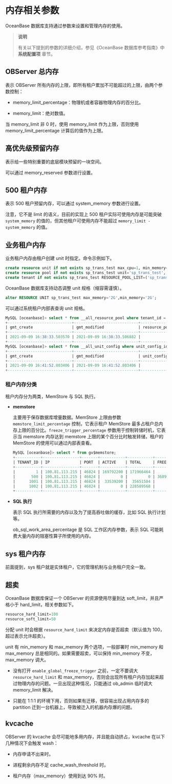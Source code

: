 # 内存相关参数

OceanBase 数据库支持通过参数来设置和管理内存的使用。
>**说明**
>
>有关以下提到的参数的详细介绍，参见《OceanBase 数据库参考指南》中 **系统配置项** 章节。

## OBServer 总内存

表示 OBServer 所有内存的上限，即所有租户累加不可能超过的上限，由两个参数控制：

* memory_limit_percentage：物理机或者容器物理内存的百分比。

* memory_limit：绝对数值。

当 memory_limit 非 0 时，使用 memory_limit 作为上限，否则使用 memory_limit_percentage 计算后的值作为上限。

## 高优先级预留内存

表示给一些特别重要的底层模块预留的一块空间。

可以通过 memory_reserved 参数进行设置。

## 500 租户内存

表示 500 租户预留内存，可以通过 system_memory 参数进行设置。

注意，它不是 limit 的语义，目前的实现上 500 租户实际可使用内存是可能突破 `system_memory` 的值的，但其他租户可使用内存不能超过 `memory_limit - system_memory` 的值。

## 业务租户内存

业务租户内存由租户创建 unit 时指定。命令示例如下。

```sql
create resource unit if not exists sp_trans_test max_cpu=1, min_memory='1G',max_memory='1G',max_disk_size='1G',max_iops=1000,max_session_num=1000;
create resource pool if not exists sp_trans_test unit='sp_trans_test', unit_num=1;
create tenant if not exists sp_trans_test RESOURCE_POOL_LIST=('sp_trans_test') set ob_tcp_invited_nodes='%';
```

OceanBase 数据库支持动态调整 unit 规格（缩容需谨慎）。

```sql
alter RESOURCE UNIT sp_trans_test max_memory='2G',min_memory='2G';
```

可以通过系统租户内部表查询 unit 规格。

```sql
MySQL [oceanbase]> select * from __all_resource_pool where tenant_id = 1;
+----------------------------+----------------------------+------------------+----------+------------+----------------+-----------+-----------+--------------+--------------------+
| gmt_create                 | gmt_modified               | resource_pool_id | name     | unit_count | unit_config_id | zone_list | tenant_id | replica_type | is_tenant_sys_pool |
+----------------------------+----------------------------+------------------+----------+------------+----------------+-----------+-----------+--------------+--------------------+
| 2021-09-09 16:38:33.503570 | 2021-09-09 16:38:33.506882 |                1 | sys_pool |          1 |              1 | z1        |         1 |            0 |                  0 |
+----------------------------+----------------------------+------------------+----------+------------+----------------+-----------+-----------+--------------+--------------------+
MySQL [oceanbase]> select * from __all_unit_config where unit_config_id = 1;
+----------------------------+----------------------------+----------------+-----------------+---------+---------+-------------+-------------+----------+----------+---------------+---------------------+
| gmt_create                 | gmt_modified               | unit_config_id | name            | max_cpu | min_cpu | max_memory  | min_memory  | max_iops | min_iops | max_disk_size | max_session_num     |
+----------------------------+----------------------------+----------------+-----------------+---------+---------+-------------+-------------+----------+----------+---------------+---------------------+
| 2021-09-09 16:41:52.803406 | 2021-09-09 16:41:52.803406 |              1 | sys_unit_config |       5 |     2.5 | 17179869184 | 12884901888 |    10000 |     5000 | 4398046511104 | 9223372036854775807 |
+----------------------------+----------------------------+----------------+-----------------+---------+---------+-------------+-------------+----------+----------+---------------+---------------------+
```

### 租户内存分类

租户内存分为两类，MemStore 与 SQL 执行。

* **memstore**

  主要用于保存数据库增量数据。MemStore 上限由参数 `memstore_limit_percentage` 控制，它表示租户 MemStore 最多占租户总内存上限的百分比。`freeze_trigger_percentage` 参数用于控制转储时机，它表示当 memstore 内存达到 memstore 上限的某个百分比时触发转储，租户的 MemStore 的使用可以通过内部表查看。

  ```sql
  MySQL [oceanbase]> select * from gv$memstore;
  +-----------+----------------+-------+-----------+-----------+---------------------+---------------------+------------+
  | TENANT_ID | IP             | PORT  | ACTIVE    | TOTAL     | FREEZE_TRIGGER      | MEM_LIMIT           | FREEZE_CNT |
  +-----------+----------------+-------+-----------+-----------+---------------------+---------------------+------------+
  |         1 | 100.81.113.215 | 46824 | 169792200 | 171966464 |          5153960700 |         10307921440 |          0 |
  |       500 | 100.81.113.215 | 46824 |         0 |         0 | 3689348814741910300 | 7378697629483820640 |          0 |
  |      1001 | 100.81.113.215 | 46824 |  33539200 |  35651584 |           382730200 |           858993440 |          0 |
  |      1002 | 100.81.113.215 | 46824 |         0 | 228589568 |         34359738350 |         68719476720 |          0 |
  +-----------+----------------+-------+-----------+-----------+---------------------+---------------------+------------+
  ```

* **SQL 执行**

  表示 SQL 执行所需要的内存以及为了提高吞吐做的缓存，比如 SQL 执行计划等。

  ob_sql_work_area_percentage 是 SQL 工作区内存参数，表示 SQL 可能耗费大量内存的阻塞性算子所使用的内存。
  
## sys 租户内存

前面提到，sys 租户就是实体租户，它的管理机制与业务租户完全一致。

## 超卖

OceanBase 数据库保证一个 OBServer 的资源使用尽量到达 soft_limit，并且严格小于 hard_limit，相关参数如下。

```sql
resource_hard_limit=100
resource_soft_limit=50
```

分配 unit 时会根据 `resource_hard_limit` 来决定内存是否超卖（默认值为 100，超过表示允许超卖）。

unit 有 min_memory 和 max_memory 两个选项，一般部署时 min_memory 和 max_memory 总是相同的。如果需要超卖，可以保持 min_memory 不变，max_memory 调大。

* 没有打开 `enable_global_freeze_trigger` 之前，一定不要调大 `resource_hard_limit` 和 max_memory，否则会出现所有租户内存加起来超过物理内存的问题。一旦出现这种情况，只能通过 ob_admin 临时调大 memory_limit 解决。

* 只能在 1:1:1 的环境下用，否则如果有迁移，很容易出现占用内存多的 partition 迁到一台机器上，导致被迁入的机器内存爆的问题。

## kvcache

OBServer 的 kvcache 会尽可能地多用内存，并且能自动挤占，kvcache 在以下几种情况下会触发 wash：

* 内存申请不出来时。

* 进程剩余内存不足 cache_wash_threshold 时。

* 租户内存（max_memory）使用到达 90% 时。

